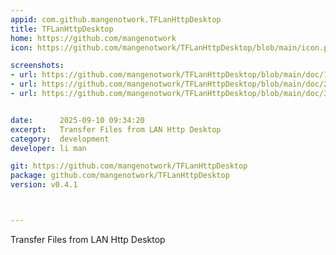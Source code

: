 ```yaml
---
appid: com.github.mangenotwork.TFLanHttpDesktop
title: TFLanHttpDesktop
home: https://github.com/mangenotwork
icon: https://github.com/mangenotwork/TFLanHttpDesktop/blob/main/icon.png?raw=true

screenshots:
- url: https://github.com/mangenotwork/TFLanHttpDesktop/blob/main/doc/1.png?raw=true
- url: https://github.com/mangenotwork/TFLanHttpDesktop/blob/main/doc/2.png?raw=true
- url: https://github.com/mangenotwork/TFLanHttpDesktop/blob/main/doc/3.png?raw=true


date:      2025-09-10 09:34:20
excerpt:   Transfer Files from LAN Http Desktop
category:  development
developer: li man

git: https://github.com/mangenotwork/TFLanHttpDesktop
package: github.com/mangenotwork/TFLanHttpDesktop
version: v0.4.1



---
```


Transfer Files from LAN Http Desktop
